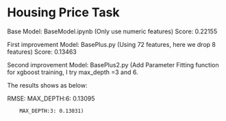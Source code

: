 # Housing Price Task

Base Model: BaseModel.ipynb (Only use numeric features) Score: 0.22155

First improvement Model: BasePlus.py (Using 72 features, here we drop 8 features) Score: 0.13463

Second improvement Model: BasePlus2.py (Add Parameter Fitting function for xgboost training, I try max_depth =3 and 6.

  The results shows as below:

  RMSE: MAX_DEPTH:6: 0.13095
  
        MAX_DEPTH:3: 0.13031)
